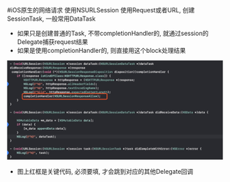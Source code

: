 #iOS原生的网络请求
使用NSURLSession
使用Request或者URL, 创建SessionTask, 一般常用DataTask
* 如果只是创建普通的Task, 不带completionHandler的, 就通过session的Delegate捕获request结果
* 如果是使用completionHandler的, 则直接用这个block处理结果

![-w857](media/15713686825314.jpg)
* 图上红框是关键代码, 必须要填, 才会跳到对应的其他Delegate回调
